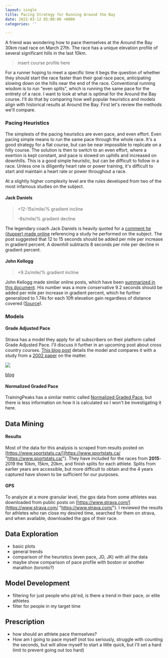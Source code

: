 ```yaml
---
layout: single
title: Pacing Strategy for Running Around the Bay
date: 2022-03-12 05:00:00 +0000
categories: ''

---
```

A friend was wondering how to pace themselves at the Around the Bay 30km road race on March 27th. The race has a unique elevation profile of several significant hills in the last 10km.

> insert course profile here

For a runner hoping to meet a specific time it begs the question of whether they should start the race faster than their goal race pace, anticipating slowing down on the hills near the end of the race. Conventional running wisdom is to run "even splits", which is running the same pace for the entirety of a race.  I want to look at what is optimal for the Around the Bay course. I'll do that by comparing how well popular heuristics and models align with historical results at Around the Bay. First let's review the methods we'll compare.

### Pacing Heuristics

The simplests of the pacing heuristics are even pace, and even effort. Even pacing simple means to run the same pace through the whole race. It's a good strategy for a flat course, but can be near impossible to replicate on a hilly course. The solution is then to switch to an even effort, where a exertion is kept constant, and pace is slowed on uphills and increased on downhills. This is a good simple heuristic, but can be difficult to follow in a race. Unless one is diligently heart rate or power training, it's difficult to start and maintain a heart rate or power throughout a race.

At a slightly higher complexity level are the rules developed from two of the most infamous studies on the subject.

#### Jack Daniels

> +12-15s/mile/% gradient incline
>
> \-8s/mile/% gradient decline

The legendary coach Jack Daniels is heavily quoted for a [comment he (jtupper) made online](https://www.letsrun.com/forum/flat_read.php?thread=197366) referencing a study he performed on the subject. The post suggested that 12 to 15 seconds should be added per mile per increase in gradient percent. A downhill subtracts 8 seconds per mile per decline in gradient percent.

#### John Kellogg

> +9.2s/mile/% gradient incline

John Kellogg made similar online posts, which have been [summarized in this document](https://docs.google.com/file/d/0B_zzkn1-wR0dRFNLT0tXTVlUN3FyZGpiVWRBNld0dw/edit?resourcekey=0-4GUJ056H30C6KtvbjGxmCA). His number was a more conservative 9.2 seconds should be added per mile per increase in gradient percent, which he further generalized to 1.74s for each 10ft elevation gain regardless of distance covered ([Source](https://docs.google.com/file/d/0B_zzkn1-wR0dRFNLT0tXTVlUN3FyZGpiVWRBNld0dw/edit?resourcekey=0-4GUJ056H30C6KtvbjGxmCA)).

### Models

#### Grade Adjusted Pace

Strava has a model they apply for all subscribers on their platform called Grade Adjusted Pace. I'll discuss it further in an upcoming post about cross country courses. [This blog post](https://medium.com/strava-engineering/an-improved-gap-model-8b07ae8886c3) details the model and compares it with a study from a [2002 paper](https://pubmed.ncbi.nlm.nih.gov/12183501/) on the matter.

![](https://miro.medium.com/max/1400/1*_TwofsNS872wbUS12ykKPQ.png)

[blog](https://support.strava.com/hc/en-us/articles/216917067-Grade-Adjusted-Pace-GAP-)

#### Normalized Graded Pace

TrainingPeaks has a similar metric called [Normalized Graded Pace](https://www.trainingpeaks.com/learn/articles/what-is-normalized-graded-pace/#:\~:text=Normalized%20Graded%20Pace%20(NGP)%20is%20the%20adjusted%20pace%20reported%20from,of%20running%20on%20varied%20terrain.), but there is less information on how it is calculated so I won't be investigating it here.

## Data Mining

#### Results

Most of the data for this analysis is scraped from results posted on [https://www.sportstats.ca/](https://www.sportstats.ca/ "https://www.sportstats.ca/"). They have included for the races from **2015**-2019 the 10km, 15km, 20km, and finish splits for each athlete. Splits from earlier years are accessible, but more difficult to obtain and the 4 years captured have shown to be sufficient for our purposes. 

#### GPS

To analyze at a more granular level, the gps data from some athletes was downloaded from public posts on [https://www.strava.com/](https://www.strava.com/ "https://www.strava.com/"). I reviewed the results for athletes who ran close my desired time, searched for them on strava, and when available, downloaded the gps of their race.

## Data Exploration

* basic plots
* general trends
* comparison of the heuristics (even pace, JD, JK) with all the data
* maybe show comparison of pace profile with boston or another marathon (toronto?)

## Model Development

* filtering for just people who pb'ed, is there a trend in their pace, or elite athletes
* filter for people in my target time

## Prescription

* how should an athlete pace themselves?
* How am I going to pace myself (not too seriously, struggle with counting the seconds, but will allow myself to start a little quick, but I'll set a hard limit to prevent going out too hard)